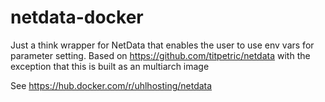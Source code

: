 # netdata-docker

Just a think wrapper for NetData that enables the user to use env vars for parameter setting. Based on https://github.com/titpetric/netdata with the exception that this is built as an multiarch image

See https://hub.docker.com/r/uhlhosting/netdata
